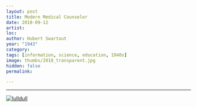 ```yaml
---
layout: post
title: Modern Medical Counselor
date: 2018-09-12
artist: 
loc: 
author: Hubert Swartout
year: "1943"
category: 
tags: [information, science, education, 1940s]
image: thumbs/2018_transparent.jpg
hidden: false
permalink:

---
```






---


<div class="post_image">
	<a href="{{ site.baseurl }}/images/posts/2018_transparent/001.jpg" target="_blank">
	<img src="{{ site.baseurl }}/images/posts/2018_transparent/001.jpg" alt="lulldull"></a>
</div>
